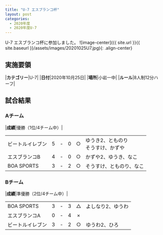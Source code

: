 ```yaml
---
title: "U-7 エスブランコ杯"
layout: post
categories:
  - 2020年度
  - 2020年度U-7
---
```


U-7 エスブランコ杯に参加しました。
![image-center]({{ site.url }}{{ site.baseurl }}/assets/images/20201025U7.jpg){: .align-center}

## 実施要領

|**カテゴリー**|U-7|
|**日付**|2020年10月25日|
|**場所**|小岩一中|
|**ルール**|8人制12分ハーフ|

## 試合結果

### Aチーム

|**成績**|優勝（1位/4チーム中）|

|   |    |   |    |         |    |
|:--|:--:|:-:|:--:|:--:|:--------|
|ビートルイレブン|    5| - |   0|○|ゆうき2、とものり<br>そうすけ、かずや|
|エスブランコB|    4| - |   0|○|かずや2、ゆうき、なこ|
|BOA SPORTS|    3| - |   2|○|そうすけ、とものり、なこ|

### Bチーム

|**成績**|準優勝（2位/4チーム中）|

|   |    |   |    |         |    |
|:--|:--:|:-:|:--:|:--:|:--------|
|BOA SPORTS|    3| - |   3|△|よしなり2、ゆうわ|
|エスブランコA|    0| - |   4|×||
|ビートルイレブン|   3| - |  2|○|ゆうわ2、ひろ|
